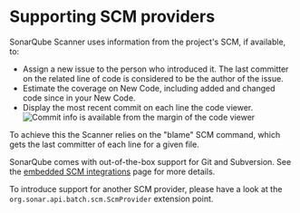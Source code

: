 # Supporting SCM providers

SonarQube Scanner uses information from the project's SCM, if available, to:

* Assign a new issue to the person who introduced it. The last committer on the related line of code is considered to be the author of the issue. 
* Estimate the coverage on New Code, including added and changed code since in your New Code.
* Display the most recent commit on each line the code viewer.
![Commit info is available from the margin of the code viewer](/images/commit-info-in-code-viewer.png)

To achieve this the Scanner relies on the "blame" SCM command, which gets the last committer of each line for a given file. 

SonarQube comes with out-of-the-box support for Git and Subversion. See the [embedded SCM integrations](https://docs.sonarqube.org/latest/analysis/scm-integration/) page for more details.

To introduce support for another SCM provider, please have a look at the `org.sonar.api.batch.scm.ScmProvider` extension point. 
